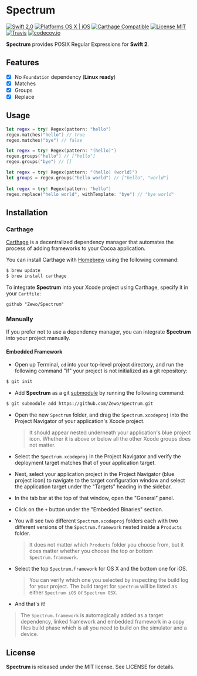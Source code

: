 Spectrum
========

[![Swift 2.0](https://img.shields.io/badge/Swift-2.0-orange.svg?style=flat)](https://developer.apple.com/swift/)
[![Platforms OS X | iOS](https://img.shields.io/badge/Platforms-OS%20X%20%7C%20iOS-lightgray.svg?style=flat)](https://developer.apple.com/swift/)
[![Carthage Compatible](https://img.shields.io/badge/Carthage-Compatible-4BC51D.svg?style=flat)](https://github.com/Carthage/Carthage)
[![License MIT](https://img.shields.io/badge/License-MIT-blue.svg?style=flat)](https://github.com/Carthage/Carthage)
[![Travis](https://img.shields.io/badge/Build-Passing-4BC51D.svg?style=flat)](https://travis-ci.org/Zewo/Spectrum)
[![codecov.io](http://codecov.io/github/Zewo/Spectrum/coverage.svg?branch=master)](http://codecov.io/github/Zewo/Spectrum?branch=master)

**Spectrum** provides POSIX Regular Expressions for **Swift 2**.

## Features

- [x] No `Foundation` dependency (**Linux ready**)
- [x] Matches
- [x] Groups
- [x] Replace

## Usage

```swift
let regex = try! Regex(pattern: "hello")
regex.matches("hello") // true
regex.matches("bye") // false

let regex = try! Regex(pattern: "(hello)")
regex.groups("hello") // ["hello"]
regex.groups("bye") // []

let regex = try! Regex(pattern: "(hello) (world)")
let groups = regex.groups("hello world") // ["hello", "world"]
    
let regex = try! Regex(pattern: "hello")
regex.replace("hello world", withTemplate: "bye") // "bye world"
```

## Installation

### Carthage

[Carthage](https://github.com/Carthage/Carthage) is a decentralized dependency manager that automates the process of adding frameworks to your Cocoa application.

You can install Carthage with [Homebrew](http://brew.sh/) using the following command:

```bash
$ brew update
$ brew install carthage
```

To integrate **Spectrum** into your Xcode project using Carthage, specify it in your `Cartfile`:

```ogdl
github "Zewo/Spectrum"
```

### Manually

If you prefer not to use a dependency manager, you can integrate **Spectrum** into your project manually.

#### Embedded Framework

- Open up Terminal, `cd` into your top-level project directory, and run the following command "if" your project is not initialized as a git repository:

```bash
$ git init
```

- Add **Spectrum** as a git [submodule](http://git-scm.com/docs/git-submodule) by running the following command:

```bash
$ git submodule add https://github.com/Zewo/Spectrum.git
```

- Open the new `Spectrum` folder, and drag the `Spectrum.xcodeproj` into the Project Navigator of your application's Xcode project.

    > It should appear nested underneath your application's blue project icon. Whether it is above or below all the other Xcode groups does not matter.

- Select the `Spectrum.xcodeproj` in the Project Navigator and verify the deployment target matches that of your application target.
- Next, select your application project in the Project Navigator (blue project icon) to navigate to the target configuration window and select the application target under the "Targets" heading in the sidebar.
- In the tab bar at the top of that window, open the "General" panel.
- Click on the `+` button under the "Embedded Binaries" section.
- You will see two different `Spectrum.xcodeproj` folders each with two different versions of the `Spectrum.framework` nested inside a `Products` folder.

    > It does not matter which `Products` folder you choose from, but it does matter whether you choose the top or bottom `Spectrum.framework`.

- Select the top `Spectrum.framework` for OS X and the bottom one for iOS.

    > You can verify which one you selected by inspecting the build log for your project. The build target for `Spectrum` will be listed as either `Spectrum iOS` or `Spectrum OSX`.

- And that's it!

> The `Spectrum.framework` is automagically added as a target dependency, linked framework and embedded framework in a copy files build phase which is all you need to build on the simulator and a device.

License
-------

**Spectrum** is released under the MIT license. See LICENSE for details.
